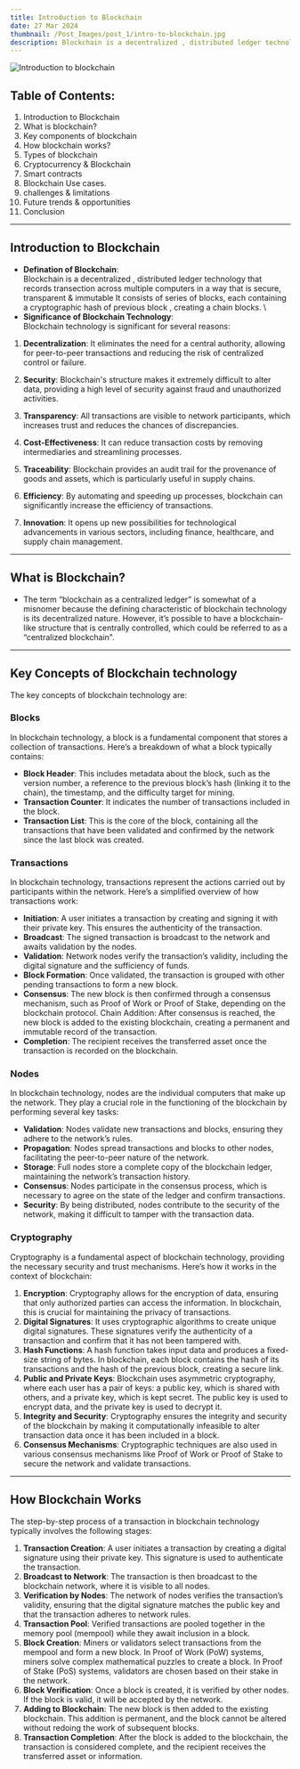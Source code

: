 ```yaml
---
title: Introduction to Blockchain
date: 27 Mar 2024
thumbnail: /Post_Images/post_1/intro-to-blockchain.jpg
description: Blockchain is a decentralized , distributed ledger technology that records transection across multiple   computers in a way  that is secure, transparent & immutable It consists of series of blocks, each containing a cryptographic hash of previous block , creating a chain blocks. 
---
```


![Introduction to blockchain](/Post_Images/post_1/intro-to-blockchain.jpg)

## Table of Contents:
1. Introduction to Blockchain
2. What is blockchain?
3. Key components of blockchain
4. How blockchain works?
5. Types of blockchain
6. Cryptocurrency & Blockchain
7. Smart contracts
8. Blockchain Use cases.
9. challenges & limitations
10. Future trends & opportunities
11. Conclusion
---
## Introduction to Blockchain
- **Defination of Blockchain**:\
  Blockchain is a decentralized , distributed ledger technology that records transection across multiple   computers in a way  that is secure, transparent & immutable It consists of series of blocks, each containing a cryptographic hash of previous block , creating a chain blocks. \
- **Significance of Blockchain Technology**:\
Blockchain technology is significant for several reasons:

1. **Decentralization**: It eliminates the need for a central authority, allowing for peer-to-peer transactions and reducing the risk of centralized control or failure.

2. **Security**: Blockchain's structure makes it extremely difficult to alter data, providing a high level of security against fraud and unauthorized activities.

3. **Transparency**: All transactions are visible to network participants, which increases trust and reduces the chances of discrepancies.

4. **Cost-Effectiveness**: It can reduce transaction costs by removing intermediaries and streamlining processes.

5. **Traceability**: Blockchain provides an audit trail for the provenance of goods and assets, which is particularly useful in supply chains.

6. **Efficiency**: By automating and speeding up processes, blockchain can significantly increase the efficiency of transactions.

7. **Innovation**: It opens up new possibilities for technological advancements in various sectors, including finance, healthcare, and supply chain management.
---
## What is Blockchain? 
- The term “blockchain as a centralized ledger” is somewhat of a misnomer because the defining characteristic of blockchain technology is its decentralized nature. However, it’s possible to have a blockchain-like structure that is centrally controlled, which could be referred to as a “centralized blockchain".
---
## Key Concepts of Blockchain technology

The key concepts of blockchain technology are:

### Blocks
In blockchain technology, a block is a fundamental component that stores a collection of transactions. Here’s a breakdown of what a block typically contains:

- **Block Header**: This includes metadata about the block, such as the version number, a reference to the previous block’s hash (linking it to the chain), the timestamp, and the difficulty target for mining.
- **Transaction Counter**: It indicates the number of transactions included in the block.
- **Transaction List**: This is the core of the block, containing all the transactions that have been validated and confirmed by the network since the last block was created.

### Transactions
In blockchain technology, transactions represent the actions carried out by participants within the network. Here’s a simplified overview of how transactions work:

- **Initiation**: A user initiates a transaction by creating and signing it with their private key. This ensures the authenticity of the transaction.
- **Broadcast**: The signed transaction is broadcast to the network and awaits validation by the nodes.
- **Validation**: Network nodes verify the transaction’s validity, including the digital signature and the sufficiency of funds.
- **Block Formation**: Once validated, the transaction is grouped with other pending transactions to form a new block.
- **Consensus**: The new block is then confirmed through a consensus mechanism, such as Proof of Work or Proof of Stake, depending on the blockchain protocol.
Chain Addition: After consensus is reached, the new block is added to the existing blockchain, creating a permanent and immutable record of the transaction.
- **Completion**: The recipient receives the transferred asset once the transaction is recorded on the blockchain.

### Nodes
In blockchain technology, nodes are the individual computers that make up the network. They play a crucial role in the functioning of the blockchain by performing several key tasks:

- **Validation**: Nodes validate new transactions and blocks, ensuring they adhere to the network’s rules.
- **Propagation**: Nodes spread transactions and blocks to other nodes, facilitating the peer-to-peer nature of the network.
- **Storage**: Full nodes store a complete copy of the blockchain ledger, maintaining the network’s transaction history.
- **Consensus**: Nodes participate in the consensus process, which is necessary to agree on the state of the ledger and confirm transactions.
- **Security**: By being distributed, nodes contribute to the security of the network, making it difficult to tamper with the transaction data.

### Cryptography
Cryptography is a fundamental aspect of blockchain technology, providing the necessary security and trust mechanisms. Here’s how it works in the context of blockchain:

1. **Encryption**: Cryptography allows for the encryption of data, ensuring that only authorized parties can access the information. In blockchain, this is crucial for maintaining the privacy of transactions.
2. **Digital Signatures**: It uses cryptographic algorithms to create unique digital signatures. These signatures verify the authenticity of a transaction and confirm that it has not been tampered with.
3. **Hash Functions**: A hash function takes input data and produces a fixed-size string of bytes. In blockchain, each block contains the hash of its transactions and the hash of the previous block, creating a secure link.
4. **Public and Private Keys**: Blockchain uses asymmetric cryptography, where each user has a pair of keys: a public key, which is shared with others, and a private key, which is kept secret. The public key is used to encrypt data, and the private key is used to decrypt it.
5. **Integrity and Security**: Cryptography ensures the integrity and security of the blockchain by making it computationally infeasible to alter transaction data once it has been included in a block.
6. **Consensus Mechanisms**: Cryptographic techniques are also used in various consensus mechanisms like Proof of Work or Proof of Stake to secure the network and validate transactions.
---
## How Blockchain Works
The step-by-step process of a transaction in blockchain technology typically involves the following stages:

1. **Transaction Creation**: A user initiates a transaction by creating a digital signature using their private key. This signature is used to authenticate the transaction.
2. **Broadcast to Network**: The transaction is then broadcast to the blockchain network, where it is visible to all nodes.
3. **Verification by Nodes**: The network of nodes verifies the transaction’s validity, ensuring that the digital signature matches the public key and that the transaction adheres to network rules.
4. **Transaction Pool**: Verified transactions are pooled together in the memory pool (mempool) while they await inclusion in a block.
5. **Block Creation**: Miners or validators select transactions from the mempool and form a new block. In Proof of Work (PoW) systems, miners solve complex mathematical puzzles to create a block. In Proof of Stake (PoS) systems, validators are chosen based on their stake in the network.
6. **Block Verification**: Once a block is created, it is verified by other nodes. If the block is valid, it will be accepted by the network.
7. **Adding to Blockchain**: The new block is then added to the existing blockchain. This addition is permanent, and the block cannot be altered without redoing the work of subsequent blocks.
8. **Transaction Completion**: After the block is added to the blockchain, the transaction is considered complete, and the recipient receives the transferred asset or information.